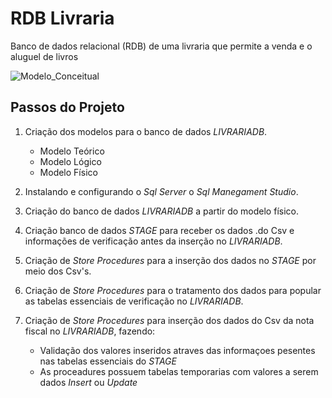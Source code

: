 # RDB Livraria
Banco de dados relacional (RDB) de uma livraria que permite a venda e o aluguel de livros

![Modelo_Conceitual](https://github.com/DougAugSilva/RDB_Livraria/blob/main/modelo_conceitual/RDB_Livrariamodelo_conceitual%20Diagrama%20Biblioteca%20RDB%20(modelo%203).png)

## Passos do Projeto
1. Criação dos modelos para o banco de dados *LIVRARIADB*.  
   - Modelo Teórico
   - Modelo Lógico
   - Modelo Físico

2. Instalando e configurando o *Sql Server* o *Sql Manegament Studio*.
  
3. Criação do banco de dados *LIVRARIADB* a partir do modelo físico.
  
4. Criação banco de dados *STAGE* para receber os dados .do Csv e informações de verificação antes da inserção no *LIVRARIADB*.
  
5. Criação de *Store Procedures* para a inserção dos dados no *STAGE* por meio dos Csv's.
  
6. Criação de *Store Procedures* para o tratamento dos dados para popular as tabelas essenciais de verificação no *LIVRARIADB*.

7. Criação de *Store Procedures* para inserção dos dados do Csv da nota fiscal no *LIVRARIADB*, fazendo:
   - Validação dos valores inseridos atraves das informaçoes pesentes nas tabelas essenciais do *STAGE*
   - As proceadures possuem tabelas temporarias com valores a serem dados *Insert* ou *Update*
